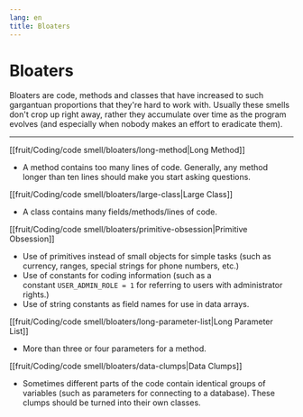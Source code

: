 ```yaml
---
lang: en
title: Bloaters
---
```

# Bloaters

Bloaters are code, methods and classes that have increased to such
gargantuan proportions that they're hard to work with. Usually these smells don't crop up right away, rather they accumulate over time as the program evolves (and especially when nobody makes an effort to eradicate them).

---
[[fruit/Coding/code smell/bloaters/long-method|Long Method]]
- A method contains too many lines of code. Generally, any method longer than ten lines should make you start asking questions.

[[fruit/Coding/code smell/bloaters/large-class|Large Class]]
- A class contains many fields/methods/lines of code.

[[fruit/Coding/code smell/bloaters/primitive-obsession|Primitive Obsession]]
- Use of primitives instead of small objects for simple tasks (such as currency, ranges, special strings for phone numbers, etc.)
- Use of constants for coding information (such as a constant `USER_ADMIN_ROLE = 1` for referring to users with administrator rights.)
- Use of string constants as field names for use in data arrays.

[[fruit/Coding/code smell/bloaters/long-parameter-list|Long Parameter List]]
- More than three or four parameters for a method.

[[fruit/Coding/code smell/bloaters/data-clumps|Data Clumps]]
- Sometimes different parts of the code contain identical groups of variables (such as parameters for connecting to a database). These clumps should be turned into their own classes.